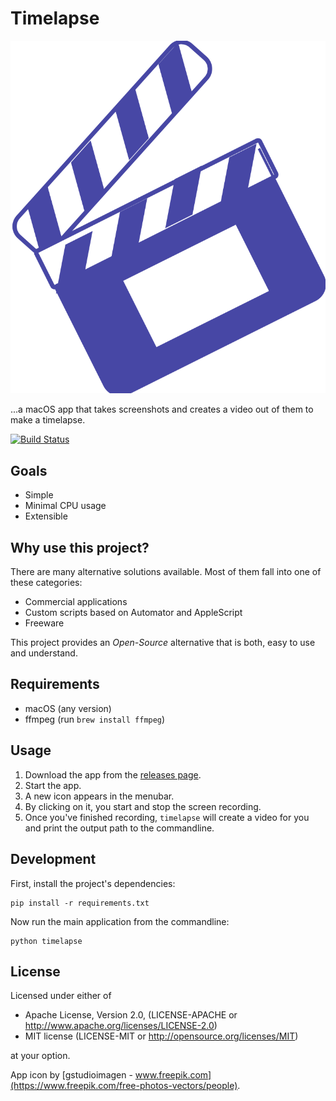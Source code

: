 # Timelapse

![timelapse logo](timelapse/resources/icon.svg)

...a macOS app that takes screenshots and creates a video out of them to make a
timelapse.

[![Build Status](https://travis-ci.org/mre/timelapse.svg?branch=master)](https://travis-ci.org/mre/timelapse)

## Goals

- Simple
- Minimal CPU usage
- Extensible

## Why use this project?

There are many alternative solutions available. Most of them fall into one of
these categories:

- Commercial applications
- Custom scripts based on Automator and AppleScript
- Freeware

This project provides an _Open-Source_ alternative that is both, easy to use and
understand.

## Requirements

- macOS (any version)
- ffmpeg (run `brew install ffmpeg`)

## Usage

1. Download the app from the [releases
   page](https://github.com/mre/timelapse/releases).
2. Start the app.
3. A new icon appears in the menubar.
4. By clicking on it, you start and stop the screen recording.
5. Once you've finished recording, `timelapse` will create a video for you  
   and print the output path to the commandline.

## Development

First, install the project's dependencies:

```shell
pip install -r requirements.txt
```

Now run the main application from the commandline:

```shell
python timelapse
```

## License

Licensed under either of

- Apache License, Version 2.0, (LICENSE-APACHE or
  http://www.apache.org/licenses/LICENSE-2.0)
- MIT license (LICENSE-MIT or http://opensource.org/licenses/MIT)

at your option.

App icon by [gstudioimagen - www.freepik.com](https://www.freepik.com/free-photos-vectors/people).
